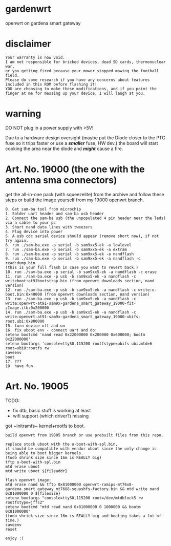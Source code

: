 # gardenwrt
openwrt on gardena smart gateway

# disclaimer
```
Your warranty is now void.
I am not responsible for bricked devices, dead SD cards, thermonuclear war,
or you getting fired because your mower stopped mowing the football field.
Please do some research if you have any concerns about features included in this ROM before flashing it!
YOU are choosing to make these modifications, and if you point the finger at me for messing up your device, I will laugh at you.
```

# warning
DO NOT plug in a power supply with >5V!

Due to a hardware design oversight (maybe put the Diode closer to the PTC fuse so it trips faster or use a ***smaller*** fuse, HW dev.) the board will start cooking the area near the diode and ***might*** cause a fire.  

# Art. No. 19000 (the one with the antenna sma connectors)
get the all-in-one pack (with squeezelite) from the archive and follow these steps or build the image yourself from my 19000 openwrt branch.
```
0. Get sam-ba tool from microchip
1. Solder uart header and sam-ba usb header
2. Connect the sam-ba usb (the unpopulated 4 pin header near the leds) via a cable to your pc
3. Short nand data lines with tweezers
4. Plug device into power
5. A usb cdc serial device should appear (remove short now), if not try again. 
6. run ./sam-ba.exe -p serial -b sam9xx5-ek -a lowlevel
7. run ./sam-ba.exe -p serial -b sam9xx5-ek -a extram
8. run ./sam-ba.exe -p serial -b sam9xx5-ek -a nandflash
9. run ./sam-ba.exe -p serial -b sam9xx5-ek -a nandflash -c read:dump.bin 
(this is your full flash in case you want to revert back.)
10. run ./sam-ba.exe -p serial -b sam9xx5-ek -a nandflash -c erase
11. run ./sam-ba.exe -p usb -b sam9xx5-ek -a nandflash -c writeboot:at91bootstrap.bin (from openwrt downloads section, nand version)
12. run ./sam-ba.exe -p usb -b sam9xx5-ek -a nandflash -c write:u-boot.bin:0x40000 (from openwrt downloads section, nand version)
13. run ./sam-ba.exe -p usb -b sam9xx5-ek -a nandflash -c write:openwrt-at91-sam9x-gardena_smart_gateway_19000-fit-zImage.itb:0x200000
14. run ./sam-ba.exe -p usb -b sam9xx5-ek -a nandflash -c write:openwrt-at91-sam9x-gardena_smart_gateway_19000-ubifs-root.ubi:0x800000
15. turn device off and on
16. fix uboot env - connect uart and do:
setenv bootcmd 'nand read 0x22000000 0x200000 0x600000; bootm 0x22000000'
setenv bootargs 'console=ttyS0,115200 rootfstype=ubifs ubi.mtd=6 root=ubi0:rootfs rw'
saveenv
boot
17. ???
18. have fun.
```

# Art. No. 19005

TODO:
- fix dtb, basic stuff is working at least
- wifi support (which driver?) missing
  
got ~initramfs~ kernel+rootfs to boot.

```
build openwrt from 19005 branch or use prebuilt files from this repo.

replace stock uboot with the u-boot-with-spl.bin,
it should be compatible with vendor uboot since the only change is being able to boot bigger kernels.
(todo shrink size since 16m is REALLY big)
tftp u-boot-with-spl.bin
mtd erase uboot
mtd write uboot ${fileaddr}

flash openwrt image:
mtd erase nand && tftp 0x81000000 openwrt-ramips-mt76x8-gardena_smart_gateway_mt7688-squashfs-factory.bin && mtd write nand 0x81000000 0 ${filesize}
setenv bootargs "console=ttyS0,115200 root=/dev/mtdblock5 rw rootfstype=jffs2"
setenv bootcmd "mtd read nand 0x81000000 0 1000000 && bootm 0x81000000"
(todo shrink size since 16m is REALLY big and booting takes a lot of time.)
saveenv
reset

enjoy :)

```
